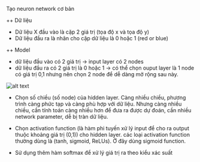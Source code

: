 Tạo neuron network cơ bản

++ Dữ liệu
- Dữ liệu X đầu vào là cặp 2 giá trị (tọa độ x và tọa độ y)
- Dữ liệu đầu ra là nhãn cho cặp dữ liệu là 0 hoặc 1 (red or blue)

++ Model
- dữ liệu đầu vào có 2 giá trị -> input layer có 2 nodes
- dữ liệu đầu ra có 2 giá trị là 0 hoặc 1 -> có thể chọn ouput layer là 1 node có giá trị 0,1 nhưng nên chọn 2 node để dễ dàng mở rộng sau này.

![alt text](http://www.wildml.com/wp-content/uploads/2015/09/nn-from-scratch-3-layer-network-1024x693.png)

- Chọn số chiều (số node) của hidden layer. Càng nhiều chiều, phương trình càng phức tạp và càng phù hợp với dữ liệu.  Nhưng càng nhiều chiều, cần tính toán càng nhiều hơn để đưa ra được dự đoán, cần nhiều network parameter, dễ bị tràn dữ liệu.

- Chọn activation function (là hàm phi tuyến xử lý input để cho ra output thuộc khoảng giá trị (0,1)) cho hidden layer. các loại activation function thường dùng là (tanh, sigmoid, ReLUs). Ở đây dùng sigmoid function.

- Sử dụng thêm hàm softmax để xử lý giá trị ra theo kiểu xác suất

